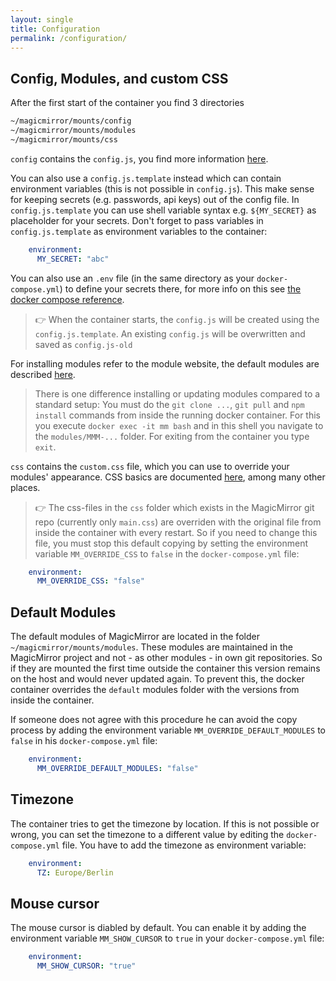 ```yaml
---
layout: single
title: Configuration
permalink: /configuration/
---
```



## Config, Modules, and custom CSS

After the first start of the container you find 3 directories
```bash
~/magicmirror/mounts/config
~/magicmirror/mounts/modules
~/magicmirror/mounts/css
```

`config` contains the `config.js`, you find more information [here](https://docs.magicmirror.builders/getting-started/configuration.html#general).

You can also use a `config.js.template` instead which can contain environment variables (this is not possible in `config.js`).
This make sense for keeping secrets (e.g. passwords, api keys) out of the config file. In `config.js.template` you can use shell variable syntax e.g. `${MY_SECRET}` as placeholder for your secrets. Don't forget to pass variables in `config.js.template` as environment variables to the container:
```yaml
    environment:
      MY_SECRET: "abc"
```

You can also use an `.env` file (in the same directory as your `docker-compose.yml`) to define your secrets there, for more info on this see [the docker compose reference](https://docs.docker.com/compose/environment-variables/).

> 👉 When the container starts, the `config.js` will be created using the `config.js.template`. An existing `config.js` will be overwritten and saved as `config.js-old`

For installing modules refer to the module website, the default modules are described [here](https://docs.magicmirror.builders/modules/introduction.html).

> There is one difference installing or updating modules compared to a standard setup: You must do the `git clone ...`, `git pull` and `npm install` commands from inside the running docker container. For this you execute `docker exec -it mm bash` and in this shell you navigate to the `modules/MMM-...` folder. For exiting from the container you type `exit`.

`css` contains the `custom.css` file, which you can use to override your
modules' appearance. CSS basics are documented
[here](https://forum.magicmirror.builders/topic/6808/css-101-getting-started-with-css-and-understanding-how-css-works), among many other places.

> 👉 The css-files in the `css` folder which exists in the MagicMirror git repo (currently only `main.css`) are overriden with the original file from inside the container with every restart. So if you need to change this file, you must stop this default copying by setting the environment variable `MM_OVERRIDE_CSS` to `false` in the `docker-compose.yml` file:
```yaml
    environment:
      MM_OVERRIDE_CSS: "false"
```

## Default Modules

The default modules of MagicMirror are located in the folder `~/magicmirror/mounts/modules`. These modules are maintained in the MagicMirror project and not - as other modules - in own git repositories. So if they are mounted the first time outside the container this version remains on the host and would never updated again. To prevent this, the docker container overrides the `default` modules folder with the versions from inside the container.

If someone does not agree with this procedure he can avoid the copy process by adding the environment variable `MM_OVERRIDE_DEFAULT_MODULES` to `false` in his `docker-compose.yml` file:
```yaml
    environment:
      MM_OVERRIDE_DEFAULT_MODULES: "false"
```

## Timezone

The container tries to get the timezone by location. If this is not possible or wrong, you can set the timezone to a different value by editing the `docker-compose.yml` file. You have to add the timezone as environment variable:

```yaml
    environment:
      TZ: Europe/Berlin
```

## Mouse cursor

The mouse cursor is diabled by default. You can enable it by adding the environment variable `MM_SHOW_CURSOR` to `true` in your `docker-compose.yml` file:
```yaml
    environment:
      MM_SHOW_CURSOR: "true"
```

